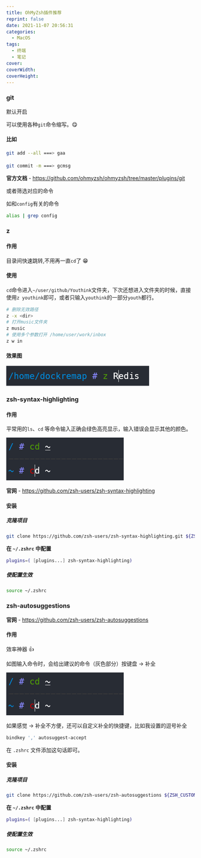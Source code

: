 ```yaml
---
title: OhMyZsh插件推荐
reprint: false
date: 2021-11-07 20:56:31
categories:
  - MacOS
tags:
  - 终端
  - 笔记
cover:
coverWidth:
coverHeight:
---
```


### git

默认开启

可以使用各种`git`命令缩写。😋

#### 比如

```bash
git add --all ===> gaa

git commit -m ===> gcmsg
```

**官方文档** - <https://github.com/ohmyzsh/ohmyzsh/tree/master/plugins/git>

或者筛选对应的命令

如和`config`有关的命令

```bash
alias | grep config
```

### z

#### 作用

目录间快速跳转,不用再一直`cd`了 😁

#### 使用

`cd`命令进入`~/user/github/Youthink`文件夹，下次还想进入文件夹的时候，直接使用`z youthink`即可，或者只输入`youthink`的一部分`youth`都行。

```bash
# 删除无效路径
z -x <dir>
# 打开music文件夹
z music
# 使用多个参数打开 /home/user/work/inbox
z w in
```

#### 效果图

![](/images/f043c56c18656d68d4a89862bf47c65b.png)

### zsh-syntax-highlighting

#### 作用

平常用的`ls`、`cd` 等命令输入正确会绿色高亮显示，输入错误会显示其他的颜色。

![](/images/878b7471bbcef580c46d52156502de15.png)

**官网** - <https://github.com/zsh-users/zsh-syntax-highlighting>

#### 安装

##### 克隆项目

```bash
git clone https://github.com/zsh-users/zsh-syntax-highlighting.git ${ZSH_CUSTOM:-~/.oh-my-zsh/custom}/plugins/zsh-syntax-highlighting
```

**在 `~/.zshrc` 中配置**

```bash
plugins=( [plugins...] zsh-syntax-highlighting)
```

##### 使配置生效

```bash
source ~/.zshrc
```

### zsh-autosuggestions

**官网** - <https://github.com/zsh-users/zsh-autosuggestions>

#### 作用

效率神器 👍

如图输入命令时，会给出建议的命令（灰色部分）按键盘 → 补全

![](/images/878b7471bbcef580c46d52156502de15.png)

如果感觉 → 补全不方便，还可以自定义补全的快捷键，比如我设置的逗号补全

```bash
bindkey ',' autosuggest-accept
```

在 `.zshrc` 文件添加这句话即可。

#### 安装

##### 克隆项目

```bash
git clone https://github.com/zsh-users/zsh-autosuggestions ${ZSH_CUSTOM:-~/.oh-my-zsh/custom}/plugins/zsh-autosuggestions
```

**在 `~/.zshrc` 中配置**

```bash
plugins=( [plugins...] zsh-syntax-highlighting)
```

##### 使配置生效

```bash
source ~/.zshrc
```
